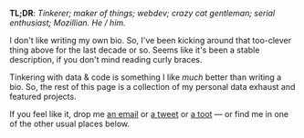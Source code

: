 **TL;DR**: *Tinkerer; maker of things; webdev; crazy cat gentleman; serial enthusiast; Mozillian. He / him.*

[serially enthusiastic]: https://blog.lmorchard.com/2006/05/26/confessions-of-a-serial-enthusiast/

I don't like writing my own bio. So, I've been kicking around that too-clever
thing above for the last decade or so. Seems like it's been a stable
description, if you don't mind reading curly braces.

Tinkering with data & code is something I like *much* better than writing a bio.
So, the rest of this page is a collection of my personal data exhaust and featured
projects. 

If you feel like it, drop me [an email](mailto:me@lmorchard.com) or 
[a tweet](https://twitter.com/lmorchard) or 
[a toot](https://toot.lmorchard.com/@lmorchard) &mdash; or find me in one of
the other usual places below.
